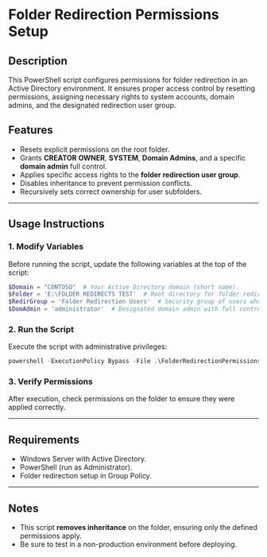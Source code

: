 # Folder Redirection Permissions Setup

## Description
This PowerShell script configures permissions for folder redirection in an Active Directory environment. It ensures proper access control by resetting permissions, assigning necessary rights to system accounts, domain admins, and the designated redirection user group.

## Features
- Resets explicit permissions on the root folder.
- Grants **CREATOR OWNER**, **SYSTEM**, **Domain Admins**, and a specific **domain admin** full control.
- Applies specific access rights to the **folder redirection user group**.
- Disables inheritance to prevent permission conflicts.
- Recursively sets correct ownership for user subfolders.

---

## Usage Instructions

### 1. Modify Variables
Before running the script, update the following variables at the top of the script:

```powershell
$Domain = "CONTOSO"  # Your Active Directory domain (short name).
$Folder = 'E:\FOLDER REDIRECTS TEST'  # Root directory for folder redirections.
$RedirGroup = 'Folder Redirection Users'  # Security group of users who need to put data on the share.
$DomAdmin = 'administrator'  # Designated domain admin with full control.
```

### 2. Run the Script
Execute the script with administrative privileges:

```powershell
powershell -ExecutionPolicy Bypass -File .\FolderRedirectionPermissions.ps1
```

### 3. Verify Permissions
After execution, check permissions on the folder to ensure they were applied correctly.

---

## Requirements
- Windows Server with Active Directory.
- PowerShell (run as Administrator).
- Folder redirection setup in Group Policy.

---

## Notes
- This script **removes inheritance** on the folder, ensuring only the defined permissions apply.
- Be sure to test in a non-production environment before deploying.